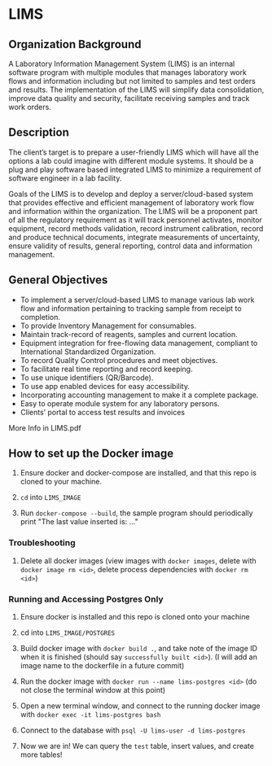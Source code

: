 # LIMS

## Organization Background

A Laboratory Information Management System (LIMS) is an internal software program with multiple modules that manages laboratory work flows and information including but not limited to samples and test orders and results. The implementation of the LIMS will simplify data consolidation, improve data quality and security, facilitate receiving samples and track work orders.

## Description

The client’s target is to prepare a user-friendly LIMS which will have all the options a lab could imagine with different module systems. It should be a plug and play software based integrated LIMS to minimize a requirement of software engineer in a lab facility.

Goals of the LIMS is to develop and deploy a server/cloud-based system that provides effective and efficient management of laboratory work flow and information within the organization. The LIMS will be a proponent part of all the regulatory requirement as it will track personnel activates, monitor equipment, record methods validation, record instrument calibration, record and produce technical documents, integrate measurements of uncertainty, ensure validity of results, general reporting, control data and information management.

## General Objectives

- To implement a server/cloud-based LIMS to manage various lab work flow and information pertaining to tracking sample from receipt to completion.
- To provide Inventory Management for consumables.
- Maintain track-record of reagents, samples and current location.
- Equipment integration for free-flowing data management, compliant to International Standardized Organization.
- To record Quality Control procedures and meet objectives.
- To facilitate real time reporting and record keeping.
- To use unique identifiers (QR/Barcode).
- To use app enabled devices for easy accessibility.
- Incorporating accounting management to make it a complete package.
- Easy to operate module system for any laboratory persons.
- Clients’ portal to access test results and invoices

More Info in LIMS.pdf

## How to set up the Docker image

1. Ensure docker and docker-compose are installed, and that this repo is cloned to your machine.

1. `cd` into `LIMS_IMAGE`

1. Run `docker-compose --build`, the sample program should periodically print "The last value inserted is: ..."

### Troubleshooting

1. Delete all docker images (view images with `docker images`, delete with `docker image rm <id>`, delete process dependencies with `docker rm <id>`)

### Running and Accessing Postgres Only

1. Ensure docker is installed and this repo is cloned onto your machine

1. cd into `LIMS_IMAGE/POSTGRES`

1. Build docker image with `docker build .`, and take note of the image ID when it is finished (should say `successfully built <id>`). (I will add an image name to the dockerfile in a future commit)

1. Run the docker image with `docker run --name lims-postgres <id>` (do not close the terminal window at this point)

1. Open a new terminal window, and connect to the running docker image with `docker exec -it lims-postgres bash`

1. Connect to the database with `psql -U lims-user -d lims-postgres`

1. Now we are in! We can query the `test` table, insert values, and create more tables!
